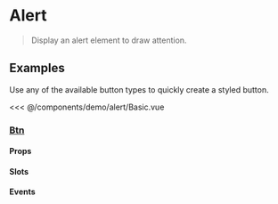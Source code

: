 # Alert

> Display an alert element to draw attention.

## Examples

Use any of the available button types to quickly create a styled button.

<DemoContainer>
  <v-dropdown text="Top"></v-dropdown>
  <v-dropdown placement="left" text="Left"></v-dropdown>
  <v-dropdown placement="right" text="Right"></v-dropdown>
  <v-dropdown placement="bottom" text="Bottom"></v-dropdown>
</DemoContainer>

<<< @/components/demo/alert/Basic.vue

### [Btn](https://github.com/suralabs/vancedvue/blob/1.x/src/components/alert/v-alert.js)


#### Props

#### Slots

#### Events

